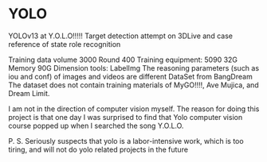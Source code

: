 # YOLO
YOLOv13 at Y.O.L.O!!!!! Target detection attempt on 3DLive and case reference of state role recognition

Training data volume 3000
Round 400
Training equipment: 5090 32G Memory 90G
Dimension tools: LabelImg
The reasoning parameters (such as iou and conf) of images and videos are different
DataSet from BangDream
The dataset does not contain training materials of MyGO!!!!, Ave Mujica, and Dream Limit.

I am not in the direction of computer vision myself. The reason for doing this project is that one day I was surprised to find that Yolo computer vision course popped up when I searched the song Y.O.L.O.

P. S. Seriously suspects that yolo is a labor-intensive work, which is too tiring, and will not do yolo related projects in the future
